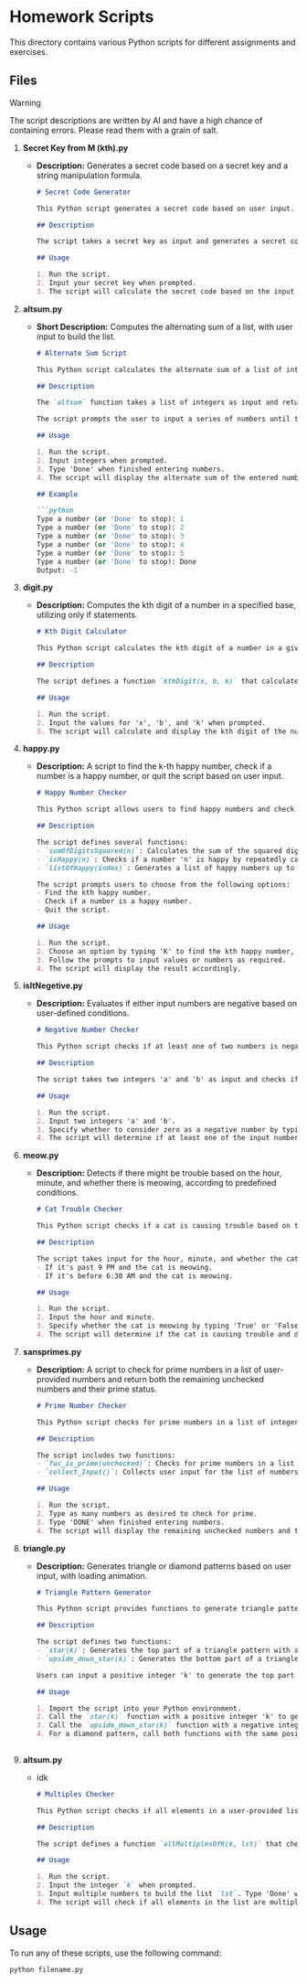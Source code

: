 # Homework Scripts

This directory contains various Python scripts for different assignments and exercises.

## Files

> [!WARNING]
> The script descriptions are written by AI and have a high chance of containing errors. Please read them with a grain of salt.

1. **Secret Key from M (kth).py**
   - **Description:**  Generates a secret code based on a secret key and a string manipulation formula.
      ```markdown
      # Secret Code Generator
      
      This Python script generates a secret code based on user input.
      
      ## Description
      
      The script takes a secret key as input and generates a secret code using a mathematical formula. It then extracts two characters from the generated string and combines them to form the secret code.
      
      ## Usage
      
      1. Run the script.
      2. Input your secret key when prompted.
      3. The script will calculate the secret code based on the input key and display it.

      ```

2. **altsum.py**
   - **Short Description:** Computes the alternating sum of a list, with user input to build the list.
      ```markdown
      # Alternate Sum Script
      
      This Python script calculates the alternate sum of a list of integers. 
      
      ## Description
      
      The `altsum` function takes a list of integers as input and returns the sum of the list with alternating signs. For example, given the input `[1, 2, 3, 4, 5]`, the function would calculate `1 + 2 - 3 + 4 - 5`.
      
      The script prompts the user to input a series of numbers until the user types 'Done'. It then applies the `altsum` function to the input list and prints the result.
      
      ## Usage
      
      1. Run the script.
      2. Input integers when prompted.
      3. Type 'Done' when finished entering numbers.
      4. The script will display the alternate sum of the entered numbers.
      
      ## Example
      
      ```python
      Type a number (or 'Done' to stop): 1
      Type a number (or 'Done' to stop): 2
      Type a number (or 'Done' to stop): 3
      Type a number (or 'Done' to stop): 4
      Type a number (or 'Done' to stop): 5
      Type a number (or 'Done' to stop): Done
      Output: -1

      ```

3. **digit.py**
   - **Description:** Computes the kth digit of a number in a specified base, utilizing only if statements
      ```markdown
      # Kth Digit Calculator
      
      This Python script calculates the kth digit of a number in a given base.
      
      ## Description
      
      The script defines a function `kthDigit(x, b, k)` that calculates the kth digit of a number 'x' in base 'b' at 'k' location. 
      
      ## Usage
      
      1. Run the script.
      2. Input the values for 'x', 'b', and 'k' when prompted.
      3. The script will calculate and display the kth digit of the number 'x' in base 'b'.

      ```

4. **happy.py**
   - **Description:** A script to find the k-th happy number, check if a number is a happy number, or quit the script based on user input.
      ```markdown
      # Happy Number Checker
      
      This Python script allows users to find happy numbers and check if a given number is happy.
      
      ## Description
      
      The script defines several functions:
      - `sumOfDigitsSquared(n)`: Calculates the sum of the squared digits of a number 'n'.
      - `isHappy(n)`: Checks if a number 'n' is happy by repeatedly calculating the sum of the squared digits until the result is 1 (happy) or 4 (unhappy).
      - `listOfHappy(index)`: Generates a list of happy numbers up to a given index.
      
      The script prompts users to choose from the following options:
      - Find the kth happy number.
      - Check if a number is a happy number.
      - Quit the script.
      
      ## Usage
      
      1. Run the script.
      2. Choose an option by typing 'K' to find the kth happy number, 'H' to check if a number is happy, or 'Q' to quit.
      3. Follow the prompts to input values or numbers as required.
      4. The script will display the result accordingly.
      ```
     
5. **isItNegetive.py**
   - **Description:** Evaluates if either input numbers are negative based on user-defined conditions.
      ```markdown
      # Negative Number Checker
      
      This Python script checks if at least one of two numbers is negative based on user input.
      
      ## Description
      
      The script takes two integers 'a' and 'b' as input and checks if at least one of them is negative. It also allows users to specify whether they want to consider zero as a negative number.
      
      ## Usage
      
      1. Run the script.
      2. Input two integers 'a' and 'b'.
      3. Specify whether to consider zero as a negative number by typing 'True' or 'False' when prompted.
      4. The script will determine if at least one of the input numbers is negative and display the result.

      ```

6. **meow.py**
   - **Description:** Detects if there might be trouble based on the hour, minute, and whether there is meowing, according to predefined conditions.
      ```markdown
      # Cat Trouble Checker
      
      This Python script checks if a cat is causing trouble based on the time and whether it's meowing.
      
      ## Description
      
      The script takes input for the hour, minute, and whether the cat is meowing. It then determines if the cat is causing trouble based on the following conditions:
      - If it's past 9 PM and the cat is meowing.
      - If it's before 6:30 AM and the cat is meowing.
      
      ## Usage
      
      1. Run the script.
      2. Input the hour and minute.
      3. Specify whether the cat is meowing by typing 'True' or 'False' when prompted.
      4. The script will determine if the cat is causing trouble and display the result.

      ```

7. **sansprimes.py**
   - **Description:** A script to check for prime numbers in a list of user-provided numbers and return both the remaining unchecked numbers and their prime status.
      ```markdown
      # Prime Number Checker
      
      This Python script checks for prime numbers in a list of integers provided by the user.
      
      ## Description
      
      The script includes two functions:
      - `fuc_is_prime(unchecked)`: Checks for prime numbers in a list of integers and returns the list of remaining unchecked numbers along with their prime status.
      - `collect_Input()`: Collects user input for the list of numbers to check for prime.
      
      ## Usage
      
      1. Run the script.
      2. Type as many numbers as desired to check for prime.
      3. Type 'DONE' when finished entering numbers.
      4. The script will display the remaining unchecked numbers and their prime status.

      ```

8. **triangle.py**
   - **Description:** Generates triangle or diamond patterns based on user input, with loading animation.
      ```markdown
      # Triangle Pattern Generator

      This Python script provides functions to generate triangle patterns based on user input.
      
      ## Description
      
      The script defines two functions:
      - `star(k)`: Generates the top part of a triangle pattern with a specified height 'k'.
      - `upside_down_star(k)`: Generates the bottom part of a triangle pattern with a specified height 'k'.
      
      Users can input a positive integer 'k' to generate the top part of the triangle, a negative integer 'k' to generate the bottom part, or 'dia' to generate a diamond  pattern combining both parts.
      
      ## Usage
      
      1. Import the script into your Python environment.
      2. Call the `star(k)` function with a positive integer 'k' to generate the top part of the triangle.
      3. Call the `upside_down_star(k)` function with a negative integer 'k' to generate the bottom part of the triangle.
      4. For a diamond pattern, call both functions with the same positive integer 'k'.
         

      ```

2. **altsum.py**
   - idk
      ```markdown
      # Multiples Checker
      
      This Python script checks if all elements in a user-provided list are multiples of a specified integer `k`.
      
      ## Description
      
      The script defines a function `allMultiplesOfK(k, lst)` that checks if all elements in the list `lst` are multiples of `k`. It then collects user input to build the list and checks the condition using the function.
      
      ## Usage
      
      1. Run the script.
      2. Input the integer `k` when prompted.
      3. Input multiple numbers to build the list `lst`. Type 'Done' when finished.
      4. The script will check if all elements in the list are multiples of `k` and display the result.
      ```

## Usage
To run any of these scripts, use the following command:

```bash
python filename.py
